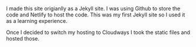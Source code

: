 I made this site origianlly as a Jekyll site. I was using Github to store the code and Netlify to host the code. This was my first Jekyll site so I used it as a learning experience.

Once I decided to switch my hosting to Cloudways I took the static files and hosted those.
